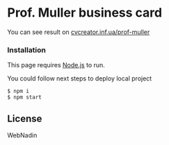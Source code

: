 # Prof. Muller business card

You can see result on [cvcreator.inf.ua/prof-muller](http://cvcreator.inf.ua/prof-muller/)

### Installation

This page requires [Node.js](https://nodejs.org/) to run.

You could follow next steps to deploy local project

 ```
$ npm i
$ npm start
```


License
----

WebNadin
